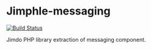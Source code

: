 # Jimphle-messaging

[![Build Status](https://travis-ci.org/Jimdo/jimphle-messaging.png?branch=master)](https://travis-ci.org/Jimdo/jimphle-messaging)


Jimdo PHP library extraction of messaging component.


